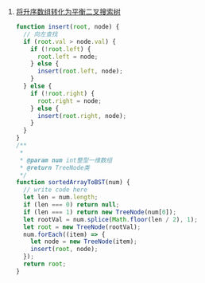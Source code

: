 1. [将升序数组转化为平衡二叉搜索树](https://www.nowcoder.com/practice/7e5b00f94b254da599a9472fe5ab283d?tpId=196&tqId=37054&rp=1&ru=/exam/oj&qru=/exam/oj&sourceUrl=%2Fexam%2Foj%3Fdifficulty%3D2%26page%3D1%26pageSize%3D50%26search%3D%26tab%3D%25E7%25AE%2597%25E6%25B3%2595%25E7%25AF%2587%26topicId%3D196&difficulty=2&judgeStatus=undefined&tags=583&title=)

   ```javascript
   function insert(root, node) {
     // 向左查找
     if (root.val > node.val) {
       if (!root.left) {
         root.left = node;
       } else {
         insert(root.left, node);
       }
     } else {
       if (!root.right) {
         root.right = node;
       } else {
         insert(root.right, node);
       }
     }
   }
   /**
    *
    * @param num int整型一维数组
    * @return TreeNode类
    */
   function sortedArrayToBST(num) {
     // write code here
     let len = num.length;
     if (len === 0) return null;
     if (len === 1) return new TreeNode(num[0]);
     let rootVal = num.splice(Math.floor(len / 2), 1);
     let root = new TreeNode(rootVal);
     num.forEach((item) => {
       let node = new TreeNode(item);
       insert(root, node);
     });
     return root;
   }
   ```
